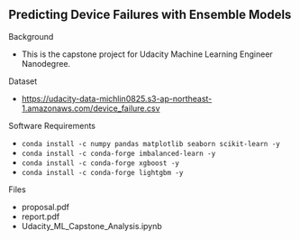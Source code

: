 ## Predicting Device Failures with Ensemble Models

Background
* This is the capstone project for Udacity Machine Learning Engineer Nanodegree.


Dataset
* https://udacity-data-michlin0825.s3-ap-northeast-1.amazonaws.com/device_failure.csv

Software Requirements
* `conda install -c numpy pandas matplotlib seaborn scikit-learn -y`
* `conda install -c conda-forge imbalanced-learn -y`
* `conda install -c conda-forge xgboost -y`
* `conda install -c conda-forge lightgbm -y`

Files
* proposal.pdf
* report.pdf
* Udacity_ML_Capstone_Analysis.ipynb

